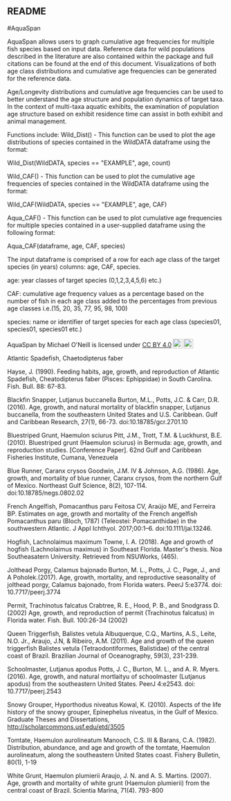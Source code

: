## README

#AquaSpan

AquaSpan allows users to graph cumulative age frequencies for multiple fish species based on input data. Reference data for wild populations described in the literature are also contained within the package and full citations can be found at the end of this document. Visualizations of both age class distributions and cumulative age frequencies can be generated for the reference data.

Age/Longevity distributions and cumulative age frequencies can be used to better understand the age structure and population dynamics of target taxa. In the context of multi-taxa aquatic exhibits, the examination of population age structure based on exhibit residence time can assist in both exhibit and animal management. 

Functions include:
Wild_Dist() - This function can be used to plot the age distributions of species contained in the WildDATA dataframe using the format:

Wild_Dist(WildDATA, species == "EXAMPLE", age, count)

Wild_CAF() - This function can be used to plot the cumulative age frequencies of species contained in the WildDATA dataframe using the format: 

Wild_CAF(WildDATA, species == "EXAMPLE", age, CAF)

Aqua_CAF() - This function can be used to plot cumulative age frequencies for multiple species contained in a user-supplied dataframe using the following format:

Aqua_CAF(dataframe, age, CAF, species)

The input dataframe is comprised of a row for each age class of the target species (in years) columns: age, CAF, species.

age: year classes of target species (0,1,2,3,4,5,6) etc.)

CAF: cumulative age frequency values as a percentage based on the number 
of fish in each age class added to the percentages from previous age classes i.e.(15, 20, 35, 77, 95, 98, 100)

species: name or identifier of target species for each age class (species01, species01, species01 etc.)


<p xmlns:cc="http://creativecommons.org/ns#" xmlns:dct="http://purl.org/dc/terms/"><span property="dct:title">AquaSpan</span> by <span property="cc:attributionName">Michael O'Neill</span> is licensed under <a href="http://creativecommons.org/licenses/by/4.0/?ref=chooser-v1" target="_blank" rel="license noopener noreferrer" style="display:inline-block;">CC BY 4.0<img style="height:22px!important;margin-left:3px;vertical-align:text-bottom;" src="https://mirrors.creativecommons.org/presskit/icons/cc.svg?ref=chooser-v1"><img style="height:22px!important;margin-left:3px;vertical-align:text-bottom;" src="https://mirrors.creativecommons.org/presskit/icons/by.svg?ref=chooser-v1"></a></p>

Atlantic Spadefish, Chaetodipterus faber

Hayse, J. (1990). Feeding habits, age, growth, and reproduction of Atlantic Spadefish, Cheatodipterus faber (Pisces: Ephippidae) in South Carolina. Fish. Bull. 88: 67-83.

Blackfin Snapper, Lutjanus buccanella
Burton, M.L., Potts, J.C. & Carr, D.R. (2016). Age, growth, and natural mortality of blackfin snapper, Lutjanus buccanella, from the southeastern United States and U.S. Caribbean. Gulf and Caribbean Research, 27(1), 66-73. doi:10.18785/gcr.2701.10

Bluestriped Grunt, Haemulon sciurus
Pitt, J.M., Trott, T.M. & Luckhurst, B.E. (2010). Bluestriped grunt (Haemulon sciurus) in Bermuda: age, growth, and reproduction studies. [Conference Paper]. 62nd Gulf and Caribbean Fisheries Institute, Cumana, Venezuela

Blue Runner, Caranx crysos
Goodwin, J.M. IV & Johnson, A.G. (1986). Age, growth, and mortality of blue runner, Caranx crysos, from the northern Gulf of Mexico. Northeast Gulf Science, 8(2), 107-114. doi:10.18785/negs.0802.02

French Angelfish, Pomacanthus paru
Feitosa CV, Araújo ME, and Ferreira BP. Estimates on age, growth and mortality of the French angelfish Pomacanthus paru (Bloch, 1787) (Teleostei: Pomacanthidae) in the southwestern Atlantic. J Appl Ichthyol. 2017;00:1–6. doi:10.1111/jai.13246.

Hogfish, Lachnolaimus maximum
Towne, I. A. (2018). Age and growth of hogfish (Lachnolaimus maximus) in Southeast Florida. Master's thesis. Noa Southeasatern University. Retrieved from NSUWorks, (465). 

Jolthead Porgy, Calamus bajonado
Burton, M. L., Potts, J. C., Page, J., and A Poholek.(2017). Age, growth, mortality, and reproductive seasonality of jolthead porgy, Calamus bajonado, from Florida waters. PeerJ 5:e3774. doi: 10.7717/peerj.3774

Permit, Trachinotus falcatus
Crabtree, R. E., Hood, P. B., and Snodgrass D. (2002) Age, growth, and reproduction of permit (Trachinotus falcatus) in Florida water. Fish. Bull. 100:26-34 (2002)

Queen Triggerfish, Balistes vetula
Albuquerque, C.Q., Martins, A.S., Leite, N.O. Jr., Araujo, J.N, & Ribeiro, A.M. (2011). Age and growth of the queen triggerfish Balistes vetula (Tetraodontiformes, Balistidae) of the central coast of Brazil. Brazilian Journal of Oceanography, 59(3), 231-239.

Schoolmaster, Lutjanus apodus
Potts, J. C., Burton, M. L., and A. R. Myers. (2016). Age, growth, and natural mortlaityu of schoolmaster (Lutjanus apodus) from the southeastern United States. PeerJ 4:e2543. doi: 10.7717/peerj.2543

Snowy Grouper, Hyporthodus niveatus
Kowal, K. (2010). Aspects of the life history of the snowy grouper, Epinephelus niveatus, in the Gulf of Mexico. Graduate Theses and Dissertations, http://scholarcommons.usf.edu/etd/3505

Tomtate, Haemulon aurolineatum
Manooch, C.S. III & Barans, C.A. (1982). Distribution, abundance, and age and growth of the tomtate, Haemulon aurolineatum, along the southeastern United States coast. Fishery Bulletin, 80(1), 1-19

White Grunt, Haemulon plumierii
Araujo, J. N. and A. S. Martins. (2007). Age, growth and mortality of white grunt (Haemulon plumierii) from the central coast of Brazil. Scientia Marina, 71(4). 793-800
